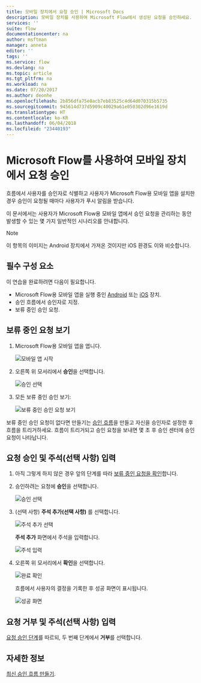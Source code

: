 ```yaml
---
title: 모바일 장치에서 요청 승인 | Microsoft Docs
description: 모바일 장치를 사용하여 Microsoft Flow에서 생성된 요청을 승인하세요.
services: ''
suite: flow
documentationcenter: na
author: msftman
manager: anneta
editor: ''
tags: ''
ms.service: flow
ms.devlang: na
ms.topic: article
ms.tgt_pltfrm: na
ms.workload: na
ms.date: 07/20/2017
ms.author: deonhe
ms.openlocfilehash: 2b856dfa75e0acb7eb83525c4d64d070315b5735
ms.sourcegitcommit: 945614d737d5909c40029a61e050302d96e1619d
ms.translationtype: HT
ms.contentlocale: ko-KR
ms.lasthandoff: 06/04/2018
ms.locfileid: "23440193"
---
```

# <a name="approve-requests-on-your-mobile-device-by-using-microsoft-flow"></a>Microsoft Flow를 사용하여 모바일 장치에서 요청 승인
흐름에서 사용자를 승인자로 식별하고 사용자가 Microsoft Flow용 모바일 앱을 설치한 경우 승인이 요청될 때마다 사용자가 푸시 알림을 받습니다.

이 문서에서는 사용자가 Microsoft Flow용 모바일 앱에서 승인 요청을 관리하는 동안 발생할 수 있는 몇 가지 일반적인 시나리오를 안내합니다.

> [!NOTE]
> 이 항목의 이미지는 Android 장치에서 가져온 것이지만 iOS 환경도 이와 비슷합니다.
> 
> 

## <a name="prerequisites"></a>필수 구성 요소
이 연습을 완료하려면 다음이 필요합니다.

* Microsoft Flow용 모바일 앱을 실행 중인 [Android](https://aka.ms/flowmobiledocsandroid) 또는 [iOS](https://aka.ms/flowmobiledocsios) 장치.
* 승인 흐름에서 승인자로 지정.
* 보류 중인 승인 요청.

## <a name="view-pending-requests"></a>보류 중인 요청 보기
1. Microsoft Flow용 모바일 앱을 엽니다.
   
    ![모바일 앱 시작](./media/mobile-approvals/open-app.png)
2. 오른쪽 위 모서리에서 **승인**을 선택합니다.
   
    ![승인 선택](./media/mobile-approvals/select-approvals.png)
3. 모든 보류 중인 승인 보기:
   
    ![보류 중인 승인 요청 보기](./media/mobile-approvals/show-pending-approval-requests.png)

보류 중인 승인 요청이 없다면 만들기는 [승인 흐름](modern-approvals.md)을 만들고 자신을 승인자로 설정한 후 흐름을 트리거하세요. 흐름이 트리거되고 승인 요청을 보내면 몇 초 후 승인 센터에 승인 요청이 나타납니다.

## <a name="approve-requests-and-leave-an-optional-comment"></a>요청 승인 및 주석(선택 사항) 입력
1. 아직 그렇게 하지 않은 경우 앞의 단계를 따라 [보류 중인 요청을 확인](mobile-approvals.md#view-pending-requests)합니다.
2. 승인하려는 요청에 **승인**을 선택합니다.
   
    ![승인 선택](./media/mobile-approvals/select-approve.png)
3. (선택 사항) **주석 추가(선택 사항)** 를 선택합니다.
   
    ![주석 추가 선택](./media/mobile-approvals/select-add-comment.png)
   
    **주석 추가** 화면에서 주석을 입력합니다.
   
    ![주석 입력](./media/mobile-approvals/enter-comment-for-approval.png)
4. 오른쪽 위 모서리에서 **확인**을 선택합니다.
   
    ![완료 확인](./media/mobile-approvals/tap-confirm-button.png)
   
    흐름에서 사용자의 결정을 기록한 후 성공 화면이 표시됩니다.
   
    ![성공 화면](./media/mobile-approvals/approved.png)

## <a name="reject-requests-and-leave-an-optional-comment"></a>요청 거부 및 주석(선택 사항) 입력
[요청 승인 단계](mobile-approvals.md#approve-requests-and-leave-an-optional-comment)를 따르되, 두 번째 단계에서 **거부**를 선택합니다.

## <a name="learn-more"></a>자세한 정보
[최신 승인 흐름 만들기](modern-approvals.md).

